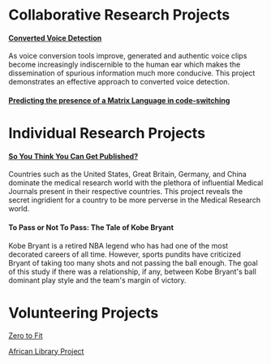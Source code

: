 # Collaborative Research Projects 

#### [Converted Voice Detection](https://github.com/ciads-ut/converted-voice-detection)

As voice conversion tools improve, generated and authentic voice clips become increasingly indiscernible to the human ear which makes the dissemination of spurious information much more conducive. This project demonstrates an effective approach to converted voice detection. 

#### [Predicting the presence of a Matrix Language in code-switching](http://www.aclweb.org/anthology/W18-3208)


# Individual Research Projects 
#### [So You Think You Can Get Published?](https://github.com/v4lakers/pubmed) 
Countries such as the United States, Great Britain, Germany, and China dominate the medical research world with the plethora of influential Medical Journals present in their respective countries. This project reveals the secret ingridient for a country to be more perverse in the Medical Research world.

#### To Pass or Not To Pass: The Tale of Kobe Bryant
Kobe Bryant is a retired NBA legend who has had one of the most decorated careers of all time. However, sports pundits have criticized Bryant of taking too many shots and not passing the ball enough. The goal of this study if there was a relationship, if any, between Kobe Bryant's ball dominant play style and the team's margin of victory. 

# Volunteering Projects 
[Zero to Fit](https://github.com/v4lakers/pubmed) 
 
[African Library Project](https://www.02fit.org/) 
 
